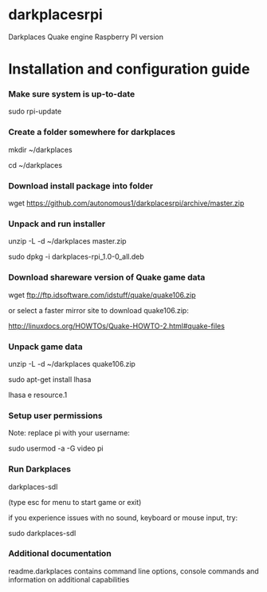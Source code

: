 darkplacesrpi
=============

Darkplaces Quake engine Raspberry PI version

Installation and configuration guide
====================================

<h3>Make sure system is up-to-date</h3>

sudo rpi-update

<h3>Create a folder somewhere for darkplaces</h3>

mkdir ~/darkplaces

cd ~/darkplaces

<h3>Download install package into folder</h3>

wget https://github.com/autonomous1/darkplacesrpi/archive/master.zip

<h3>Unpack and run installer</h3>

unzip -L -d ~/darkplaces master.zip

sudo dpkg -i darkplaces-rpi_1.0-0_all.deb

<h3>Download shareware version of Quake game data</h3>

wget ftp://ftp.idsoftware.com/idstuff/quake/quake106.zip

or select a faster mirror site to download quake106.zip:

http://linuxdocs.org/HOWTOs/Quake-HOWTO-2.html#quake-files

<h3>Unpack game data</h3>

unzip -L -d ~/darkplaces quake106.zip

sudo apt-get install lhasa

lhasa e resource.1

<h3>Setup user permissions</h3>

Note: replace pi with your username:

sudo usermod -a -G video pi

<h3>Run Darkplaces</h3>

darkplaces-sdl

(type esc for menu to start game or exit)

if you experience issues with no sound, keyboard or mouse input, try:

sudo darkplaces-sdl

<h3>Additional documentation</h3>

readme.darkplaces contains command line options, console commands and information on additional capabilities
